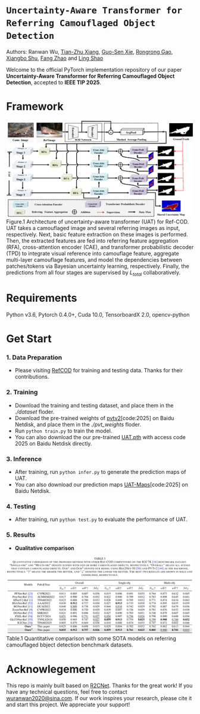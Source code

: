 
# **`Uncertainty-Aware Transformer for Referring Camouflaged Object Detection`**

Authors: Ranwan Wu, [Tian-Zhu Xiang](https://scholar.google.com/citations?user=5uQEWX0AAAAJ&hl=en&oi=ao), [Guo-Sen Xie](https://scholar.google.com/citations?user=LKaWa9gAAAAJ&hl=en&oi=ao), [Rongrong Gao](https://scholar.google.com/citations?user=MwdwZ_kAAAAJ&hl=en&oi=ao), [Xiangbo Shu](https://scholar.google.com/citations?user=FQfcm5oAAAAJ&hl=en&oi=ao), [Fang Zhao](https://scholar.google.com/citations?hl=en&user=4C7mvOwAAAAJ) and [Ling Shao](https://scholar.google.com/citations?user=z84rLjoAAAAJ&hl=en&oi=ao)


Welcome to the official PyTorch implementation repository of our paper **Uncertainty-Aware Transformer for Referring Camouflaged Object Detection**, accepted to **IEEE TIP 2025**.

# Framework
![image](figs/UAT.png)  
Figure.1 Architecture of uncertainty-aware transformer (UAT) for Ref-COD. UAT takes a camouflaged image and several referring images as input, respectively. Next, basic feature extraction on these images is performed. Then, the extracted features are fed into referring feature aggregation (RFA), cross-attention encoder (CAE), and transformer probabilistic decoder (TPD) to integrate visual reference into camouflage feature, aggregate multi-layer camouflage features, and model the dependencies between patches/tokens via Bayesian uncertainty learning, respectively. Finally, the predictions from all four stages are supervised by $L_{total}$ collaboratively.


# Requirements
Python v3.6, Pytorch 0.4.0+, Cuda 10.0, TensorboardX 2.0, opencv-python

# Get Start
### 1. Data Preparation
- Please visiting [RefCOD](https://github.com/zhangxuying1004/RefCOD) for training and testing data. Thanks for their contributions.

### 2. Training
- Download the training and testing dataset, and place them in the *./dataset* floder.
- Download the pre-trained weights of [pvtv2](https://pan.baidu.com/s/1etvyFSv9nFrWKHxwHcSHJA?pwd=2025)[code:2025] on Baidu Netdisk, and place them in the *./pvt_weights* floder.
- Run `python train.py` to train the model.
- You can also download the our pre-trained [UAT.pth](https://pan.baidu.com/s/1BiDFrYWoAbGmAdC9MTcCUQ?pwd=2025) with access code 2025 on Baidu Netdisk directly.

### 3. Inference
- After training, run `python infer.py` to generate the prediction maps of UAT.
- You can also download our prediction maps [UAT-Maps](https://pan.baidu.com/s/1HvcGqGkATsGnPXpv7NwVtw?pwd=2025)[code:2025] on Baidu Netdisk.

### 4. Testing
- After training, run `python test.py` to evaluate the performance of UAT.

### 5. Results
* **Qualitative comparison**

![image](figs/qulities_results.png)  
Table.1 Quantitative comparison with some SOTA models on referring camouflaged bbject detection benchmark datasets. 


# Acknowlegement
This repo is mainly built based on [R2CNet](https://github.com/zhangxuying1004/RefCOD). Thanks for the great work! If you have any technical questions, feel free to contact [wuranwan2020@sina.com](wuranwan2020@sina.com). If our work inspires your research, please cite it and start this project. We appreciate your support!
